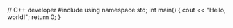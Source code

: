 // C++ developer
#include<iostream>
using namespace std;
int main() {
    cout << "Hello, world!";
    return 0;
}
